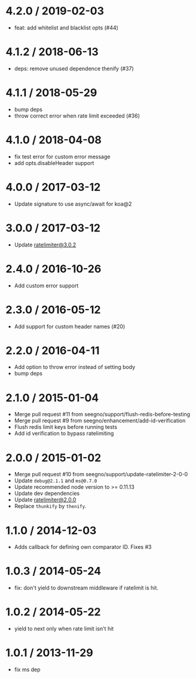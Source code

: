 
4.2.0 / 2019-02-03
==================

  * feat: add whitelist and blacklist opts (#44)

4.1.2 / 2018-06-13
==================

  * deps: remove unused dependence thenify (#37)

4.1.1 / 2018-05-29
==================

  * bump deps
  * throw correct error when rate limit exceeded (#36)

4.1.0 / 2018-04-08
==================

  * fix test error for custom error message
  * add opts.disableHeader support

4.0.0 / 2017-03-12
==================

  * Update signature to use async/await for koa@2

3.0.0 / 2017-03-12
==================

  * Update ratelimiter@3.0.2

2.4.0 / 2016-10-26
==================

  * Add custom error support

2.3.0 / 2016-05-12
==================

  * Add support for custom header names (#20)

2.2.0 / 2016-04-11
==================

  * Add option to throw error instead of setting body
  * bump deps

2.1.0 / 2015-01-04
==================

  * Merge pull request #11 from seegno/support/flush-redis-before-testing
  * Merge pull request #9 from seegno/enhancement/add-id-verification
  * Flush redis limit keys before running tests
  * Add id verification to bypass ratelimiting

2.0.0 / 2015-01-02
==================

  * Merge pull request #10 from seegno/support/update-ratelimiter-2-0-0
  * Update `debug@2.1.1` and `ms@0.7.0`
  * Update recommended node version to >= 0.11.13
  * Update dev dependencies
  * Update ratelimiter@2.0.0
  * Replace `thunkify` by `thenify`.

1.1.0 / 2014-12-03
==================

  * Adds callback for defining own comparator ID. Fixes #3

1.0.3 / 2014-05-24
==================

 * fix: don't yield to downstream middleware if ratelimit is hit.

1.0.2 / 2014-05-22
==================

 * yield to next only when rate limit isn't hit

1.0.1 / 2013-11-29
==================

 * fix ms dep
